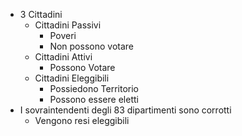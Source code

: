 - 3 Cittadini
	- Cittadini Passivi
		- Poveri
		- Non possono votare
	- Cittadini Attivi
		- Possono Votare
	- Cittadini Eleggibili
		- Possiedono Territorio
		- Possono essere eletti
- I sovraintendenti degli 83 dipartimenti sono corrotti
	- Vengono resi eleggibili